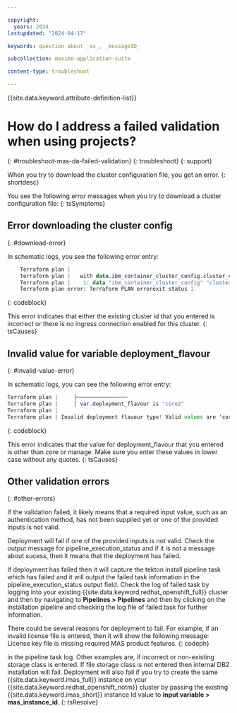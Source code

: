 ```yaml
---

copyright:
  years: 2024
lastupdated: "2024-04-17"

keywords: question about _xx_, _messageID_

subcollection: maximo-application-suite

content-type: troubleshoot

---
```


<!-- keywords values above are place holders. Actual values should be pulled from the Troubleshooting questions or error message to which the issue relates. Only use a messageID if the troubleshooting topic is about an issue encountered from an error message that has an ID.  -->

{{site.data.keyword.attribute-definition-list}}

<!-- You must add the troubleshoot content type in your attribute definitions AND on a new line under each troubleshooting topic H1 ID. This will ensure that the troubleshooting entry is pulled into other locations, like chatbots. Use the support attribute definition for reuse in the support center. For more information, see  https://test.cloud.ibm.com/docs/writing?topic=writing-support-center#support-center-troubleshoot-->

<!-- Remember that this is the individual topic template for each troubleshooting entry that belongs in a troubleshooting topic group in the Help left nav group. For more information, see the guidance page: https://test.cloud.ibm.com/docs/writing?topic=writing-troubleshooting-topics-->

# How do I address a failed validation when using projects?
{: #troubleshoot-mas-da-failed-validation}
{: troubleshoot}
{: support} <!-- Only add this attribute to entries that you want to display in the support center. -->

<!--The title of your H1 should be a problem statement in question format of the issue that the user is experiencing. Think about the user's language they might use to describe or search for the answer to the issue they are experiencing. Use keywords for other variations of ways to ask the question at the top of the file. -->

When you try to download the cluster configuration file, you get an error.
{: shortdesc}

You see the following error messages when you try to download a cluster configuration file:
{: tsSymptoms}

## Error downloading the cluster config
{: #download-error}

In schematic logs, you see the following error entry:
````Terraform plan | Error: [ERROR] Error downloading the cluster config [masdaapr24-management-cluster]: Request failed with status code: 404, ServerErrorResponse: {"incidentID":"9b8fd6b3-bd93-4449-90df-1f28ef7ff303","code":"G0004","description":"The specified cluster could not be found. If applicable, make sure that you target the correct account and resource group.","type":"General","recoveryCLI":"To list the clusters you have access to, run 'ibmcloud ks cluster ls'. To list the resource groups that you have access to, run 'ibmcloud resource groups'. To target the resource group, run 'ibmcloud target -g \u003cresource_group\u003e'."}
	Terraform plan |
	Terraform plan |   with data.ibm_container_cluster_config.cluster_config,
	Terraform plan |    1: data "ibm_container_cluster_config" "cluster_config" {
	Terraform plan error: Terraform PLAN errorexit status 1

````
{: codeblock}

This error indicates that either the existing cluster id that you entered is incorrect or there is no ingress connection enabled for this cluster.
{: tsCauses}

## Invalid value for variable deployment_flavour
{: #invalid-value-error}

In schematic logs, you can see the following error entry:
````Terraform plan |     variable "deployment_flavour" {
Terraform plan |     ├────────────────
Terraform plan |     │ var.deployment_flavour is "core2"
Terraform plan |
Terraform plan | Invalid deployment flavour type! Valid values are 'core' or 'manage'
````
{: codeblock}

This error indicates that the value for deployment_flavour that you entered is other than core or manage. Make sure you enter these values in lower case without any quotes.
{: tsCauses}

## Other validation errors
{: #other-errors}

If the validation failed, it likely means that a required input value, such as an authentication method, has not been supplied yet or one of the provided inputs is not valid.

Deployment will fail if one of the provided inputs is not valid. Check the output message for pipeline_execution_status and if it is not a message about sucess, then it means that the deployment has failed.

If deployment has failed then it will capture the tekton install pipeline task which has failed and it will output the failed task information in the pipeline_execution_status output field. Check the log of failed task by logging into your existing {{site.data.keyword.redhat_openshift_full}} cluster and then by navigating to **Pipelines > Pipelines** and
then by clicking on the installation pipeline and checking the log file of failed task for further information.

There could be several reasons for deployment to fail.
For example, if an invalid license file is entered, then it will show the following message:
License key file is missing required MAS product features.
{: codeph}

in the pipeline task log.
Other examples are, if incorrect or non-existing storage class is entered.
If file storage class is not entered then internal DB2 installation will fail.
Deployment will also fail if you try to create the same {{site.data.keyword.imas_full}} instance on your {{site.data.keyword.redhat_openshift_notm}} cluster by passing the existing {{site.data.keyword.imas_short}} instance Id value to **input variable > mas_instance_id**.
{: tsResolve}
